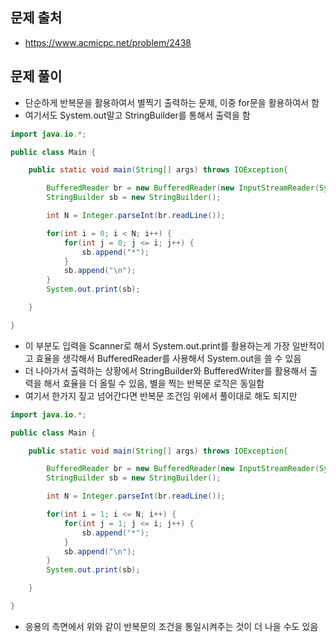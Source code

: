 ## 문제 출처
- https://www.acmicpc.net/problem/2438

## 문제 풀이
- 단순하게 반복문을 활용하여서 별찍기 출력하는 문제, 이중 for문을 활용하여서 함
- 여기서도 System.out말고 StringBuilder를 통해서 출력을 함
```java
import java.io.*;

public class Main {

    public static void main(String[] args) throws IOException{

        BufferedReader br = new BufferedReader(new InputStreamReader(System.in));
        StringBuilder sb = new StringBuilder();

        int N = Integer.parseInt(br.readLine());

        for(int i = 0; i < N; i++) {
            for(int j = 0; j <= i; j++) {
                sb.append("*");
            }
            sb.append("\n");
        }
        System.out.print(sb);

    }

}
```

- 이 부분도 입력을 Scanner로 해서 System.out.print를 활용하는게 가장 일반적이고 효율을 생각해서 BufferedReader를 사용해서 System.out을 쓸 수 있음
- 더 나아가서 출력하는 상황에서 StringBuilder와 BufferedWriter를 활용해서 출력을 해서 효율을 더 올릴 수 있음, 별을 찍는 반복문 로직은 동일함
- 여기서 한가지 짚고 넘어간다면 반복문 조건임 위에서 풀이대로 해도 되지만
```java
import java.io.*;

public class Main {

    public static void main(String[] args) throws IOException{

        BufferedReader br = new BufferedReader(new InputStreamReader(System.in));
        StringBuilder sb = new StringBuilder();

        int N = Integer.parseInt(br.readLine());

        for(int i = 1; i <= N; i++) {
            for(int j = 1; j <= i; j++) {
                sb.append("*");
            }
            sb.append("\n");
        }
        System.out.print(sb);

    }

}
```
- 응용의 측면에서 위와 같이 반복문의 조건을 통일시켜주는 것이 더 나을 수도 있음